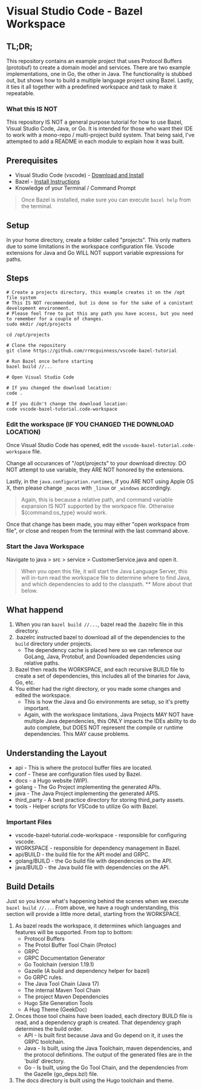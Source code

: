 # Visual Studio Code - Bazel Workspace

## TL;DR;

This repository contains an example project that uses Protocol Buffers (protobuf) to create a domain model and services. There are two example implementations, one in Go, the other in Java. The functionality is stubbed out, but shows how to build a multiple language project using Bazel. Lastly, it ties it all together with a predefined workspace and task to make it repeatable.

### What this IS NOT

This repository IS NOT a general purpose tutorial for how to use Bazel, Visual Studio Code, Java, or Go. It is intended for those who want their IDE to work with a mono-repo / multi-project build system. That being said, I've attempted to add a README in each module to explain how it was built.

## Prerequisites

- Visual Studio Code (vscode) - [Download and Install](https://code.visualstudio.com/)
- Bazel - [Install Instructions](https://bazel.build/start)
- Knowledge of your Terminal / Command Prompt

> Once Bazel is installed, make sure you can execute `bazel help` from the terminal.

## Setup

In your home directory, create a folder called "projects". This only matters due to some limitations in the workspace configuration file. Vscode extensions for Java and Go WILL NOT support variable expressions for paths.

## Steps

```shell
# Create a projects directory, this example creates it on the /opt file system
# This IS NOT recommended, but is done so for the sake of a conistant development environment.
# Please feel free to put this any path you have access, but you need to remember for a couple of changes.
sudo mkdir /opt/projects

cd /opt/projects

# Clone the repository
git clone https://github.com/rrmcguinness/vscode-bazel-tutorial

# Run Bazel once before starting
bazel build //...

# Open Visual Studio Code

# If you changed the download location:
code .

# If you didn't change the download location:
code vscode-bazel-tutorial.code-workspace
```

### Edit the workspace (IF YOU CHANGED THE DOWNLOAD LOCATION)

Once Visual Studio Code has opened, edit the `vscode-bazel-tutorial.code-workspace` file.

Change all occurances of "/opt/projects" to your download directoy. DO NOT attempt to use variable,
they ARE NOT honored by the extensions.

Lastly, in the `java.configuration.runtimes`, if you ARE NOT using Apple OS X, then please change `_macos` with `_linux` or `_windows` accordingly.

> Again, this is because a relative path, and command variable expansion IS NOT supported by the workpace file. Otherwise ${command:os_type} would work.

Once that change has been made, you may either "open workspace from file", or close and reopen from the terminal with the last command above.

### Start the Java Workspace

Navigate to java > src > service > CustomerService.java and open it.

> When you open this file, it will start the Java Language Server, this will in-turn read the workspace file to determine where to find Java, and which dependencies to add to the classpath. \*\* More about that below.

## What happend

1. When you ran `bazel build //...`, bazel read the .bazelrc file in this directory.
2. .bazelrc instructed bazel to download all of the dependencies to the `build` directory under projects.
   - The dependency cache is placed here so we can reference our GoLang, Java, Protobuf, and Downloaded dependencies using relative paths.
3. Bazel then reads the WORKSPACE, and each recursive BUILD file to create a set of dependencies, this includes all of the binaries for Java, Go, etc.
4. You either had the right directory, or you made some changes and edited the workspace.
   - This is how the Java and Go environments are setup, so it's pretty important.
   - Again, with the workspace limitations, Java Projects MAY NOT have multiple Java dependencies, this ONLY impacts the IDEs ability to do auto complete, but DOES NOT represent the compile or runtime dependencies. This MAY cause problems.

## Understanding the Layout

- api - This is where the protocol buffer files are located.
- conf - These are configuration files used by Bazel.
- docs - a Hugo website (WIP).
- golang - The Go Project implementing the generated APIs.
- java - The Java Project implementing the generated APIS.
- third_party - A best practice directory for storing third_party assets.
- tools - Helper scripts for VSCode to utilize Go with Bazel.

### Important Files

- vscode-bazel-tutorial.code-workspace - responsible for configuring vscode.
- WORKSPACE - responsible for dependency management in Bazel.
- api/BUILD - the build file for the API model and GRPC.
- golang/BUILD - the Go build file with dependencies on the API.
- java/BUILD - the Java build file with dependencies on the API.

## Build Details

Just so you know what's happening behind the scenes when we execute `bazel build //...`. From above, we have a rough understanding, this section will provide a little more detail, starting from the WORKSPACE.

1. As bazel reads the workspace, it determines which languages and features will be supported. From top to bottom:
   - Protocol Buffers
   - The Protol Buffer Tool Chain (Protoc)
   - GRPC
   - GRPC Documentation Generator
   - Go Toolchain (version 1.19.1)
   - Gazelle (A build and dependency helper for bazel)
   - Go GRPC rules.
   - The Java Tool Chain (Java 17)
   - The internal Maven Tool Chain
   - The project Maven Dependencies
   - Hugo Site Generation Tools
   - A Hug Theme (GeekDoc)
2. Onces those tool chains have been loaded, each directory BUILD file is read, and a dependency graph is created. That dependency graph determines the build order.
   - API - Is built first because Java and Go depend on it, it uses the GRPC toolchain.
   - Java - Is built, using the Java Toolchain, maven dependencies, and the protocol definitions. The output of the generated files are in the 'build' directory.
   - Go - Is built, using the Go Tool Chain, and the dependencies from the Gazelle (go_deps.bzl) file.
3. The docs directory is built using the Hugo toolchain and theme.
